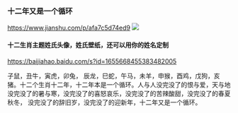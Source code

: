### 十二年又是一个循环
https://www.jianshu.com/p/afa7c5d74ed9
![](https://upload-images.jianshu.io/upload_images/11752110-82868ba152f45ce5)

#### 十二生肖主题姓氏头像，姓氏壁纸，还可以用你的姓名定制
https://baijiahao.baidu.com/s?id=1655668455383482005

子鼠，丑牛，寅虎，卯兔， 辰龙，巳蛇，午马，未羊，申猴，酉鸡，戊狗，亥猪。十二个生肖十二年，十二年本是一个循环。人与人没完没了的恨与爱，天与地没完没了的暑与寒，没完没了的喜怒哀乐，没完没了的苦辣酸甜，没完没了的春夏秋冬， 没完没了的辞旧岁，没完没了的迎新年，十二年又是一个循环。
